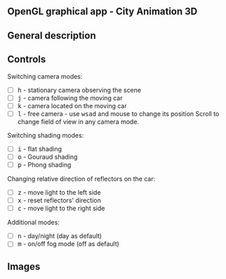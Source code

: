 ## OpenGL graphical app - City Animation 3D

## General description

## Controls
Switching camera modes:
- [ ] <kbd>h</kbd> - stationary camera observing the scene
- [ ] <kbd>j</kbd> - camera following the moving car
- [ ] <kbd>k</kbd> - camera located on the moving car
- [ ] <kbd>l</kbd> - free camera - use <kbd>w</kbd><kbd>s</kbd><kbd>a</kbd><kbd>d</kbd> and mouse to change its position
Scroll to change field of view in any camera mode.

Switching shading modes:
- [ ] <kbd>i</kbd> - flat shading
- [ ] <kbd>o</kbd> - Gouraud shading
- [ ] <kbd>p</kbd> - Phong shading

Changing relative direction of reflectors on the car:
- [ ] <kbd>z</kbd> - move light to the left side
- [ ] <kbd>x</kbd> - reset reflectors' direction
- [ ] <kbd>c</kbd> - move light to the right side

Additional modes:
- [ ] <kbd>n</kbd> - day/night (day as default)
- [ ] <kbd>m</kbd> - on/off fog mode (off as default)

## Images